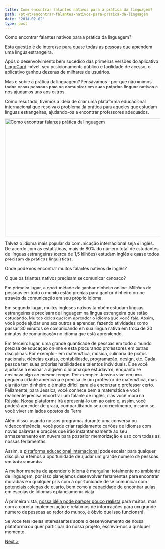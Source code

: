 ```yaml
---
title: Como encontrar falantes nativos para a prática da linguagem?
path: /pt-pt/encontrar-falantes-nativos-para-pratica-da-linguagem
date: '2018-02-02'
type: post
---
```


Como encontrar falantes nativos para a prática da linguagem?

Esta questão é de interesse para quase todas as pessoas que aprendem uma língua estrangeira.

Após o desenvolvimento bem sucedido das primeiras versões do aplicativo <a href="https://pt-pt.lingocard.com/#free-mobile-app" target="_blank" rel="noopener">LingoCard</a> móvel, seu posicionamento público e facilidade de acesso, o aplicativo ganhou dezenas de milhares de usuários.

Mas e sobre a prática da linguagem? Pensávamos - por que não unimos todas essas pessoas para se comunicar em suas próprias línguas nativas e nos ajudamos uns aos outros.

Como resultado, tivemos a ideia de criar uma plataforma educacional internacional que resolva o problema da prática para aqueles que estudam línguas estrangeiras, ajudando-os a encontrar professores adequados.

<img class="aligncenter wp-image-78 size-full" src="../images/platform/social-network.jpg" alt="Como encontrar falantes prática da linguagem" width="628" height="383" />

Talvez o idioma mais popular da comunicação internacional seja o inglês. De acordo com as estatísticas, mais de 80% do número total de estudantes de línguas estrangeiras (cerca de 1,5 bilhões) estudam inglês e quase todos precisam de práticas linguísticas.

Onde podemos encontrar muitos falantes nativos de inglês?

O que os falantes nativos precisam se comunicar conosco?

Em primeiro lugar, a oportunidade de ganhar dinheiro online. Milhões de pessoas em todo o mundo estão prontas para ganhar dinheiro online através da comunicação em seu próprio idioma.

Em segundo lugar, muitos ingleses nativos também estudam línguas estrangeiras e precisam de linguagem na língua estrangeira que estão estudando. Muitos deles querem aprender o idioma que você fala. Assim, você pode ajudar uns aos outros a aprender, fazendo atividades como passar 30 minutos se comunicando em sua língua nativa em troca de 30 minutos de comunicação no idioma que está aprendendo.

Em terceiro lugar, uma grande quantidade de pessoas em todo o mundo precisa de educação on-line e está procurando professores em outras disciplinas. Por exemplo - em matemática, música, culinária de pratos nacionais, ciências exatas, contabilidade, programação, design, etc. Cada pessoa tem suas próprias habilidades e talentos individuais. E se você ajudasse a ensinar a alguém o idioma que estudavam, enquanto se ensinava algo ao mesmo tempo. Por exemplo: Jessica vive em uma pequena cidade americana e precisa de um professor de matemática, mas ela não tem dinheiro e é muito difícil para ela encontrar o professor certo. Felizmente, para Jessica, você conhece bem a matemática e você realmente precisa encontrar um falante de inglês, mas você mora na Rússia. Nossa plataforma irá apresentá-lo um ao outro e, assim, você poderá aprender de graça, compartilhando seu conhecimento, mesmo se você viver em lados opostos da Terra.

Além disso, usando nossos programas durante uma conversa ou videoconferência, você pode criar rapidamente cartões de idiomas com novas palavras e orações que irão instantaneamente ao seu armazenamento em nuvem para posterior memorização e uso com todas as nossas ferramentas.

Assim, a <a href="https://pt-pt.lingocard.com/platform/" target="_blank" rel="noopener">plataforma educacional internacional</a> pode escalar para qualquer disciplina e temos a oportunidade de ajudar um grande número de pessoas em todo o mundo.

A melhor maneira de aprender o idioma é mergulhar totalmente no ambiente de linguagem, por isso planejamos desenvolver ferramentas para encontrar moradias em qualquer país com a oportunidade de se comunicar com potenciais colegas de quarto, bem como a capacidade de encontrar aulas em escolas de idiomas e planejamento viaja.

À primeira vista, <a href="/pt-pt/?lang=pt-pt">nossa idéia pode parecer pouco realista</a> para muitos, mas com a correta implementação e relatórios de informações para um grande número de pessoas ao redor do mundo, é óbvio que isso funcionará.

Se você tem idéias interessantes sobre o desenvolvimento de nossa plataforma ou quer participar do nosso projeto, escreva-nos a qualquer momento.

<a href="/pt-pt/como-aprender-ingles-rapido">Next ></a>